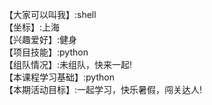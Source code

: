 【大家可以叫我】:shell     
【坐标】:上海     
【兴趣爱好】:健身     
【项目技能】:python      
【组队情况】:未组队，快来一起!     
【本课程学习基础】:python     
【本期活动目标】:一起学习，快乐暑假，闯关达人!     